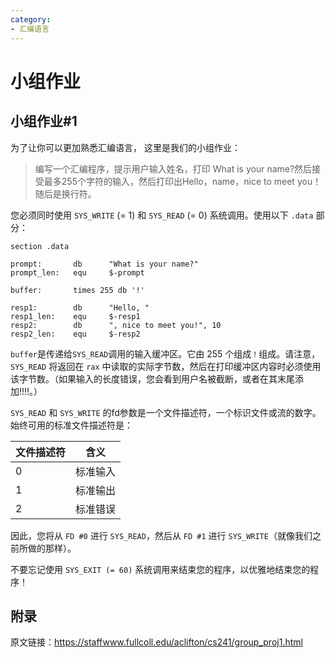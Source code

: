 ```yaml
---
category: 
- 汇编语言
---
```


# 小组作业

## 小组作业#1

为了让你可以更加熟悉汇编语言， 这里是我们的小组作业：

> 编写一个汇编程序，提示用户输入姓名，打印 What is your name?然后接受最多255个字符的输入，然后打印出Hello，name，nice to meet you！随后是换行符。

您必须同时使用 ```SYS_WRITE``` (= 1) 和 ```SYS_READ``` (= 0) 系统调用。使用以下 ```.data``` 部分：

```x86asm
section .data

prompt:       db      "What is your name?"
prompt_len:   equ     $-prompt

buffer:       times 255 db '!'

resp1:        db      "Hello, "
resp1_len:    equ     $-resp1
resp2:        db      ", nice to meet you!", 10
resp2_len:    equ     $-resp2
```

```buffer```是传递给```SYS_READ```调用的输入缓冲区。它由 255 个组成```！```组成。请注意，```SYS_READ``` 将返回在 ```rax``` 中读取的实际字节数，然后在打印缓冲区内容时必须使用该字节数。（如果输入的长度错误，您会看到用户名被截断，或者在其末尾添加!!!!。）

```SYS_READ``` 和 ```SYS_WRITE``` 的fd参数是一个文件描述符，一个标识文件或流的数字。始终可用的标准文件描述符是：

|文件描述符|含义|
|--|--|
|0|标准输入|
|1|标准输出|
|2|标准错误|

因此，您将从 ```FD #0``` 进行 ```SYS_READ```，然后从 ```FD #1``` 进行 ```SYS_WRITE```（就像我们之前所做的那样）。

不要忘记使用 ```SYS_EXIT (= 60)``` 系统调用来结束您的程序，以优雅地结束您的程序！


## 附录

原文链接：https://staffwww.fullcoll.edu/aclifton/cs241/group_proj1.html